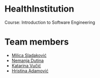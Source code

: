 # HealthInstitution
Course: Introduction to Software Engineering
# Team members
 - [Milica Sladaković](https://github.com/coma007)
 - [Nemanja Dutina](https://github.com/eXtremeNemanja)
 - [Katarina Vučić](https://github.com/kaca01)
 - [Hristina Adamović](https://github.com/hristinaina)
